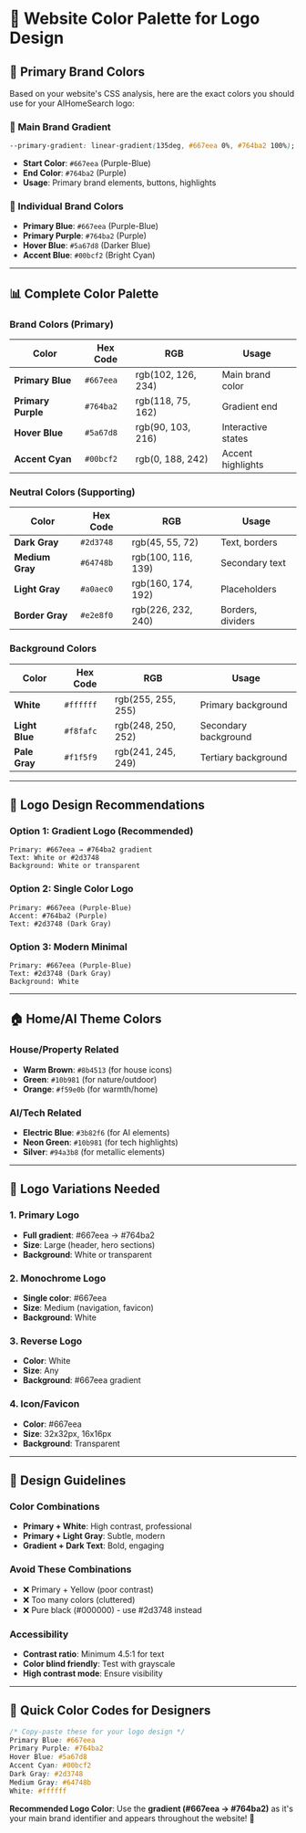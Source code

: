 # 🎨 Website Color Palette for Logo Design

## 🎯 **Primary Brand Colors**

Based on your website's CSS analysis, here are the exact colors you should use for your AIHomeSearch logo:

### **🌈 Main Brand Gradient**
```css
--primary-gradient: linear-gradient(135deg, #667eea 0%, #764ba2 100%);
```
- **Start Color**: `#667eea` (Purple-Blue)
- **End Color**: `#764ba2` (Purple)
- **Usage**: Primary brand elements, buttons, highlights

### **🎨 Individual Brand Colors**
- **Primary Blue**: `#667eea` (Purple-Blue)
- **Primary Purple**: `#764ba2` (Purple)
- **Hover Blue**: `#5a67d8` (Darker Blue)
- **Accent Blue**: `#00bcf2` (Bright Cyan)

---

## 📊 **Complete Color Palette**

### **Brand Colors (Primary)**
| Color | Hex Code | RGB | Usage |
|-------|----------|-----|-------|
| **Primary Blue** | `#667eea` | rgb(102, 126, 234) | Main brand color |
| **Primary Purple** | `#764ba2` | rgb(118, 75, 162) | Gradient end |
| **Hover Blue** | `#5a67d8` | rgb(90, 103, 216) | Interactive states |
| **Accent Cyan** | `#00bcf2` | rgb(0, 188, 242) | Accent highlights |

### **Neutral Colors (Supporting)**
| Color | Hex Code | RGB | Usage |
|-------|----------|-----|-------|
| **Dark Gray** | `#2d3748` | rgb(45, 55, 72) | Text, borders |
| **Medium Gray** | `#64748b` | rgb(100, 116, 139) | Secondary text |
| **Light Gray** | `#a0aec0` | rgb(160, 174, 192) | Placeholders |
| **Border Gray** | `#e2e8f0` | rgb(226, 232, 240) | Borders, dividers |

### **Background Colors**
| Color | Hex Code | RGB | Usage |
|-------|----------|-----|-------|
| **White** | `#ffffff` | rgb(255, 255, 255) | Primary background |
| **Light Blue** | `#f8fafc` | rgb(248, 250, 252) | Secondary background |
| **Pale Gray** | `#f1f5f9` | rgb(241, 245, 249) | Tertiary background |

---

## 🎯 **Logo Design Recommendations**

### **Option 1: Gradient Logo (Recommended)**
```
Primary: #667eea → #764ba2 gradient
Text: White or #2d3748
Background: White or transparent
```

### **Option 2: Single Color Logo**
```
Primary: #667eea (Purple-Blue)
Accent: #764ba2 (Purple)
Text: #2d3748 (Dark Gray)
```

### **Option 3: Modern Minimal**
```
Primary: #667eea (Purple-Blue)
Text: #2d3748 (Dark Gray)
Background: White
```

---

## 🏠 **Home/AI Theme Colors**

### **House/Property Related**
- **Warm Brown**: `#8b4513` (for house icons)
- **Green**: `#10b981` (for nature/outdoor)
- **Orange**: `#f59e0b` (for warmth/home)

### **AI/Tech Related**
- **Electric Blue**: `#3b82f6` (for AI elements)
- **Neon Green**: `#10b981` (for tech highlights)
- **Silver**: `#94a3b8` (for metallic elements)

---

## 📱 **Logo Variations Needed**

### **1. Primary Logo**
- **Full gradient**: #667eea → #764ba2
- **Size**: Large (header, hero sections)
- **Background**: White or transparent

### **2. Monochrome Logo**
- **Single color**: #667eea
- **Size**: Medium (navigation, favicon)
- **Background**: White

### **3. Reverse Logo**
- **Color**: White
- **Size**: Any
- **Background**: #667eea gradient

### **4. Icon/Favicon**
- **Color**: #667eea
- **Size**: 32x32px, 16x16px
- **Background**: Transparent

---

## 🎨 **Design Guidelines**

### **Color Combinations**
- **Primary + White**: High contrast, professional
- **Primary + Light Gray**: Subtle, modern
- **Gradient + Dark Text**: Bold, engaging

### **Avoid These Combinations**
- ❌ Primary + Yellow (poor contrast)
- ❌ Too many colors (cluttered)
- ❌ Pure black (#000000) - use #2d3748 instead

### **Accessibility**
- **Contrast ratio**: Minimum 4.5:1 for text
- **Color blind friendly**: Test with grayscale
- **High contrast mode**: Ensure visibility

---

## 🚀 **Quick Color Codes for Designers**

```css
/* Copy-paste these for your logo design */
Primary Blue: #667eea
Primary Purple: #764ba2
Hover Blue: #5a67d8
Accent Cyan: #00bcf2
Dark Gray: #2d3748
Medium Gray: #64748b
White: #ffffff
```

**Recommended Logo Color**: Use the **gradient (#667eea → #764ba2)** as it's your main brand identifier and appears throughout the website! 🎨


